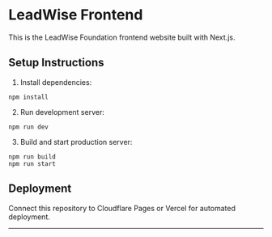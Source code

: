 # LeadWise Frontend

This is the LeadWise Foundation frontend website built with Next.js.

## Setup Instructions

1. Install dependencies:
```
npm install
```

2. Run development server:
```
npm run dev
```

3. Build and start production server:
```
npm run build
npm run start
```

## Deployment

Connect this repository to Cloudflare Pages or Vercel for automated deployment.

---
